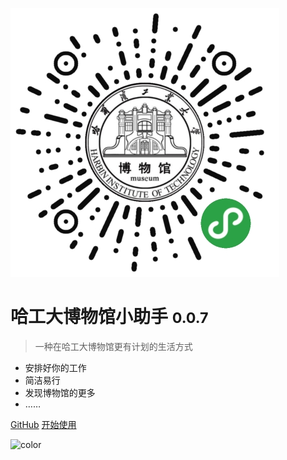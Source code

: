 ![logo](../_media/qrcode15x15.jpg)

# 哈工大博物馆小助手 <small>0.0.7</small>

> 一种在哈工大博物馆更有计划的生活方式

- 安排好你的工作
- 简洁易行
- 发现博物馆的更多
- ……

[GitHub](https://github.com/upupming/HITMers)
[开始使用](#哈工大博物馆小助手)

![color](#fff)